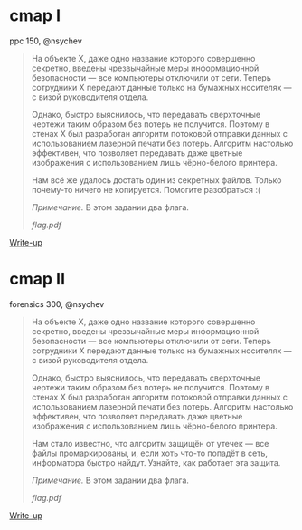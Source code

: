 # cmap I

ppc 150, @nsychev

> На объекте X, даже одно название которого совершенно секретно, введены чрезвычайные меры информационной безопасности — все компьютеры отключили от сети. Теперь сотрудники Х передают данные только на бумажных носителях — с визой руководителя отдела.
> 
> Однако, быстро выяснилось, что передавать сверхточные чертежи таким образом без потерь не получится. Поэтому в стенах Х был разработан алгоритм потоковой отправки данных с использованием лазерной печати без потерь. Алгоритм настолько эффективен, что позволяет передавать даже цветные изображения с использованием лишь чёрно-белого принтера.
> 
> Нам всё же удалось достать один из секретных файлов. Только почему-то ничего не копируется. Помогите разобраться :(
> 
> _Примечание._ В этом задании два флага.
>
> _flag.pdf_

[Write-up](WRITEUP.cmap1.md)


# cmap II

forensics 300, @nsychev

> На объекте X, даже одно название которого совершенно секретно, введены чрезвычайные меры информационной безопасности — все компьютеры отключили от сети. Теперь сотрудники Х передают данные только на бумажных носителях — с визой руководителя отдела.
>
> Однако, быстро выяснилось, что передавать сверхточные чертежи таким образом без потерь не получится. Поэтому в стенах Х был разработан алгоритм потоковой отправки данных с использованием лазерной печати без потерь. Алгоритм настолько эффективен, что позволяет передавать даже цветные изображения с использованием лишь чёрно-белого принтера.
>
> Нам стало известно, что алгоритм защищён от утечек — все файлы промаркированы, и, если хоть что-то попадёт в сеть, информатора быстро найдут. Узнайте, как работает эта защита.
>
> _Примечание._ В этом задании два флага.
>
> _flag.pdf_

[Write-up](WRITEUP.cmap2.md)
